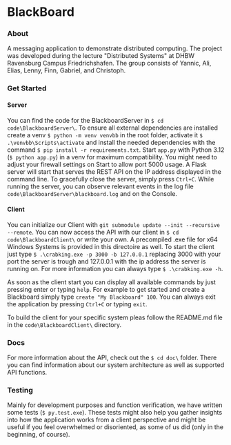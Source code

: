 # BlackBoard

### About
A messaging application to demonstrate distributed computing. The project was developed during the lecture "Distributed Systems" at DHBW Ravensburg Campus Friedrichshafen. The group consists of Yannic, Ali, Elias, Lenny, Finn, Gabriel, and Christoph.

### Get Started

#### Server
You can find the code for the BlackboardServer in `$ cd code\BlackboardServer\`. To ensure all external dependencies are installed create a venv `$ python -m venv venvbb` in the root folder, activate it `$ .\venvbb\Scripts\activate` and install the needed dependencies with the command `$ pip install -r requirements.txt`. Start `app.py` with Python 3.12 (`$ python app.py`) in a venv for maximum compatibility. 
You might need to adjust your firewall settings on Start to allow port 5000 usage.
A Flask server will start that serves the REST API on the IP address displayed in the command line. To gracefully close the server, simply press `Ctrl+C`. While running the server, you can observe relevant events in the log file `code\BlackboardServer\blackboard.log` and on the Console.

#### Client
You can initialize our Client with `git submodule update --init --recursive --remote`.
You can now access the API with our client in `$ cd code\BlackboardClient\` or write your own. A precompiled .exe file for x64 Windows Systems is provided in this directoire as well. To start the client just type `$ .\crabking.exe -p 3000 -b 127.0.0.1` replacing 3000 with your port the server is trough and 127.0.0.1 with the ip address the server is running on. For more information you can always type `$ .\crabking.exe -h`. 

As soon as the client start you can display all available commands by just pressing enter or typing `help`. For example to get started and create a Blackboard simply type `create "My Blackboard" 100`. You can always exit the application by pressing `Ctrl+C` or typing `exit`.

To build the client for your specific system pleas follow the README.md file in the `code\BlackboardClient\` directory.

### Docs
For more information about the API, check out the `$ cd doc\` folder. There you can find information about our system architecture as well as supported API functions.

### Testing
Mainly for development purposes and function verification, we have written some tests (`$ py.test.exe`). These tests might also help you gather insights into how the application works from a client perspective and might be useful if you feel overwhelmed or disoriented, as some of us did (only in the beginning, of course).